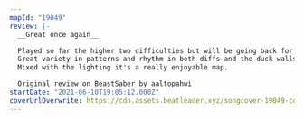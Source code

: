 ```yaml
---
mapId: "19049"
review: |-
  __Great once again__

  Played so far the higher two difficulties but will be going back for the rest.
  Great variety in patterns and rhythm in both diffs and the duck walls felt very fitting.
  Mixed with the lighting it's a really enjoyable map.

  Original review on BeastSaber by aaltopahwi
startDate: "2021-06-10T19:05:12.000Z"
coverUrlOverwrite: https://cdn.assets.beatleader.xyz/songcover-19049-cover.jpg
---
```

